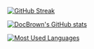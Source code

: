 [![GitHub Streak](https://github-readme-streak-stats.herokuapp.com/?user=DocBrown101&theme=dark)](https://git.io/streak-stats)

[![DocBrown's GitHub stats](https://github-readme-stats.vercel.app/api?username=DocBrown101&theme=dark&show_icons=true&hide_rank=true&card_width=320)](https://github.com/anuraghazra/github-readme-stats)

[![Most Used Languages](https://github-readme-stats.vercel.app/api/top-langs/?username=DocBrown101&theme=dark&layout=compact&langs_count=8&card_width=320)](https://github.com/anuraghazra/github-readme-stats)
